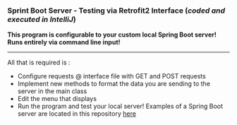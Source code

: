 
### Sprint Boot Server - Testing via Retrofit2 Interface \(*coded and executed in IntelliJ*\)

**This program is configurable to your custom local Spring Boot server! Runs entirely via command line input!**

---

All that is required is :

* Configure requests @ interface file with GET and POST requests
* Implement new methods to format the data you are sending to the server in the main class
* Edit the menu that displays
* Run the program and test your local server! Examples of a Spring Boot server are located in this repository [here](https://github.com/cthacker-udel/Springboot-MongoDB-Server)
